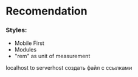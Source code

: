 # Recomendation 

### Styles: 
  - Mobile First
  - Modules
  - "rem" as unit of measurement


localhost to serverhost 
создать файл с ссылками

